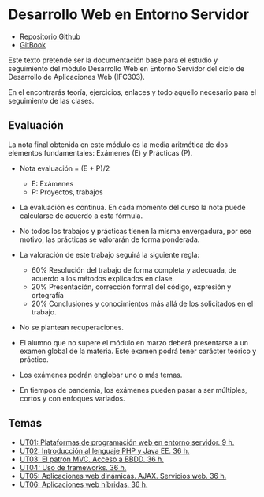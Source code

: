 # Desarrollo Web en Entorno Servidor

* [Repositorio Github](https://github.com/rafacabeza/dws)
* [GitBook](https://rcabeza.gitbook.io/dws/)


Este texto pretende ser la documentación base para el estudio y seguimiento del módulo Desarrollo Web en Entorno Servidor del ciclo de Desarrollo de Aplicaciones Web \(IFC303\).

En el encontrarás teoría, ejercicios, enlaces y todo aquello necesario para el seguimiento de las clases.



## Evaluación

La nota final obtenida en este módulo es la media aritmética de dos elementos fundamentales: Exámenes \(E\) y Prácticas \(P\).


* Nota evaluación = \(E + P\)/2
  * E: Exámenes
  * P: Proyectos, trabajos
* La evaluación es continua. En cada momento del curso la nota  puede calcularse de acuerdo a esta fórmula.
* No todos los trabajos y prácticas tienen la misma envergadura, por ese motivo, las prácticas se valorarán de forma ponderada.


* La valoración de este trabajo seguirá la siguiente regla:

  * 60% Resolución del trabajo de forma completa y adecuada, de acuerdo a los métodos explicados en clase.
  * 20% Presentación, corrección formal del código, expresión y ortografía
  * 20% Conclusiones y conocimientos más allá de los solicitados en el trabajo.


* No se plantean recuperaciones.

* El alumno que no supere el módulo en marzo deberá presentarse a un examen global de la materia. Este examen podrá tener carácter teórico y práctico.
* Los exámenes podrán englobar uno o más temas.
* En tiempos de pandemia, los exámenes pueden pasar a ser múltiples, cortos y con enfoques variados.



## Temas

* [UT01: Plataformas de programación web en entorno servidor. 9 h.](/01introduccion/introduccion.md)
* [UT02: Introducción al lenguaje PHP y Java EE. 36 h.](/php/README.md)
* [UT03: El patrón MVC. Acceso a BBDD. 36 h.](/php/mvc.md)
* [UT04: Uso de frameworks. 36 h.](/Laravel/laravel6.md)
* [UT05: Aplicaciones web dinámicas. AJAX. Servicios web. 36 h.](/node/intro.md)
* [UT06: Aplicaciones web híbridas. 36 h.](/aplicaciones-hibridas/)